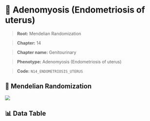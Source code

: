 # 🧪 Adenomyosis (Endometriosis of uterus)

> **Root:** Mendelian Randomization

> **Chapter:** 14  

> **Chapter name:** Genitourinary

> **Phenotype:** Adenomyosis (Endometriosis of uterus)  

> **Code:** `N14_ENDOMETRIOSIS_UTERUS`

## 🧬 Mendelian Randomization  

<img src="/MR/Figures/Forward/N14_ENDOMETRIOSIS_UTERUS.png"/>

## 📊 Data Table

<CsvTableMRF src="/public/MR/Data/Forward/N14_ENDOMETRIOSIS_UTERUS.csv"/>
